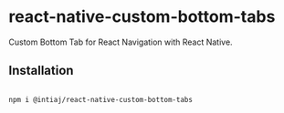 # react-native-custom-bottom-tabs

Custom Bottom Tab for React Navigation with React Native.

## Installation

```sh

npm i @intiaj/react-native-custom-bottom-tabs
